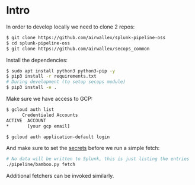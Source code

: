 # Intro

In order to develop locally we need to clone 2 repos:

```bash
$ git clone https://github.com/airwallex/splunk-pipeline-oss
$ cd splunk-pipeline-oss
$ git clone https://github.com/airwallex/secops_common
```

Install the dependencies:

```bash
$ sudo apt install python3 python3-pip -y
$ pip3 install -r requirements.txt
# During development (to setup secops module)
$ pip3 install -e .
```

Make sure we have access to GCP:

```bash
$ gcloud auth list
      Credentialed Accounts
ACTIVE  ACCOUNT
*       [your gcp email]

$ gcloud auth application-default login
```

And make sure to set the [secrets](DOCS/secrets.md) before we run a simple fetch:

```bash
# No data will be written to Splunk, this is just listing the entries
./pipeline/bamboo.py fetch
```

Additional fetchers can be invoked similarly.

